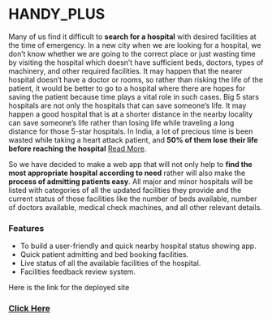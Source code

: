 # HANDY_PLUS
Many of us find it difficult to **search for a hospital** with desired facilities at the time of emergency. In a new city when we are looking for a hospital, we don’t know whether we are going to the correct place or just wasting time by visiting the hospital which doesn’t have sufficient beds, doctors, types of machinery, and other required facilities. It may happen that the nearer hospital doesn’t have a doctor or rooms, so rather than risking the life of the patient, it would be better to go to a hospital where there are hopes for saving the patient because time plays a vital role in such cases. Big 5 stars hospitals are not only the hospitals that can save someone’s life. It may happen a good hospital that is at a shorter distance in the nearby locality can save someone’s life rather than losing life while traveling a long distance for those 5-star hospitals. In India, a lot of precious time is been wasted while taking a heart attack patient, and **50% of them lose their life before reaching the hospital** [Read More](https://www.hindustantimes.com/india-news/more-than-50-of-heart-attack-cases-reach-hospital-late-govt-data-shows/story-penFdsewgGwpIwiQnRDoLJ.html). 

So we have decided to make a web app that will not only help to **find the most appropriate hospital according to need** rather will also make the **process of admitting patients easy**. All major and minor hospitals will be listed with categories of all the updated facilities they provide and the current status of those facilities like the number of beds available, number of doctors available, medical check machines, and all other relevant details.

### Features
- To build a user-friendly and quick nearby hospital status showing app.
- Quick patient admitting and bed booking facilities.
- Live status of all the available facilities of the hospital.
- Facilities feedback review system.

Here is the link for the deployed site
### [Click Here](https://handy-plus-1320.web.app/)
